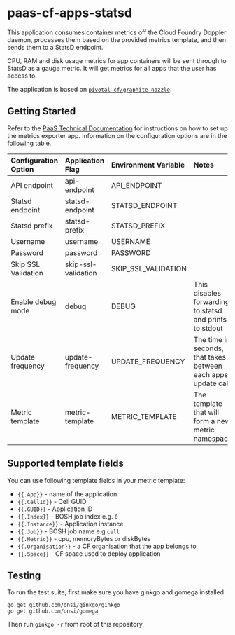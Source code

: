 # paas-cf-apps-statsd

This application consumes container metrics off the Cloud Foundry Doppler daemon, processes them based on the provided metrics template, and then sends them to a StatsD endpoint.

CPU, RAM and disk usage metrics for app containers will be sent through to StatsD as a gauge metric. It will get metrics for all apps that the user has access to.

The application is based on [`pivotal-cf/graphite-nozzle`](https://github.com/pivotal-cf/graphite-nozzle).

## Getting Started

Refer to the [PaaS Technical Documentation](https://docs.cloud.service.gov.uk/#exporting-metrics-data) for instructions on how to set up the metrics exporter app. Information on the configuration options are in the following table.


|Configuration Option|Application Flag|Environment Variable|Notes|
|:---|:---|:---|:---|
|API endpoint|api-endpoint|API_ENDPOINT||
|Statsd endpoint|statsd-endpoint|STATSD_ENDPOINT||
|Statsd prefix|statsd-prefix|STATSD_PREFIX||
|Username|username|USERNAME||
|Password|password|PASSWORD||
|Skip SSL Validation|skip-ssl-validation|SKIP_SSL_VALIDATION||
|Enable debug mode|debug|DEBUG|This disables forwarding to statsd and prints to stdout|
|Update frequency|update-frequency|UPDATE_FREQUENCY|The time in seconds, that takes between each apps update call|
|Metric template|metric-template|METRIC_TEMPLATE|The template that will form a new metric namespace|

## Supported template fields

You can use following template fields in your metric template:

* `{{.App}}` - name of the application
* `{{.CellId}}` - Cell GUID
* `{{.GUID}}` - Application ID
* `{{.Index}}` - BOSH job index e.g. `0`
* `{{.Instance}}` - Application instance
* `{{.Job}}` - BOSH job name e.g `cell`
* `{{.Metric}}` - cpu, memoryBytes or diskBytes
* `{{.Organisation}}` - a CF organisation that the app belongs to
* `{{.Space}}` - CF space used to deploy application 

## Testing

To run the test suite, first make sure you have ginkgo and gomega installed:

```
go get github.com/onsi/ginkgo/ginkgo
go get github.com/onsi/gomega
```

Then run `ginkgo -r` from root of this repository.
